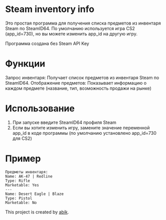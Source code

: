 # Steam inventory info
Это простая программа для получения списка предметов из инвентаря Steam по SteamID64. По умолчанию используется игра CS2 (app_id=730), но вы можете изменить app_id на другую игру.

Программа создана без Steam API Key

# Функции
Запрос инвентаря: Получает список предметов из инвентаря Steam по SteamID64.
Отображение предметов: Показывает информацию о каждом предмете (название, тип, возможность продажи на рынке)
# Использование
1. При запуске введите SteamID64 профиля Steam
2. Если вы хотите изменить игру, замените значение переменной app_id в коде программы (по умолчанию установлено app_id=730 для CS2)

# Пример
```
Предметы инвентаря:
Name: AK-47 | Redline
Type: Rifle
Marketable: Yes
---
Name: Desert Eagle | Blaze
Type: Pistol
Marketable: No
```

This project is created by [abik](https://github.com/abi4ka).
